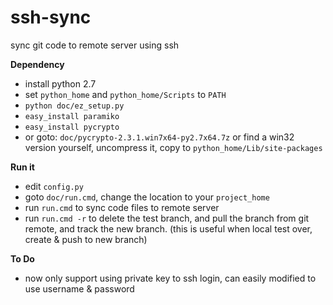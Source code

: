 ssh-sync
========

sync git code to remote server using ssh

**Dependency**
* install python 2.7
* set `python_home` and `python_home/Scripts` to `PATH`
* `python doc/ez_setup.py`
* `easy_install paramiko`
* `easy_install pycrypto` 
 * or goto: `doc/pycrypto-2.3.1.win7x64-py2.7x64.7z` or find a win32 version yourself, uncompress it, copy to `python_home/Lib/site-packages`
 
**Run it**
* edit `config.py`
* goto `doc/run.cmd`, change the location to your `project_home`
* run `run.cmd` to sync code files to remote server
* run `run.cmd -r` to delete the test branch, and pull the branch from git remote, and track the new branch. (this is useful when local test over, create & push to new branch)

**To Do**
* now only support using private key to ssh login, can easily modified to use username & password
